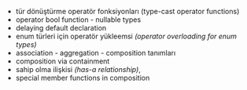 - tür dönüştürme operatör fonksiyonları (type-cast operator functions)
- operator bool function - nullable types
- delaying default declaration
- enum türleri için operatör yükleemsi _(operator overloading for enum types)_
- association - aggregation - composition tanımları
- composition via containment
- sahip olma ilişkisi _(has-a relationship)_,
- special member functions in composition
